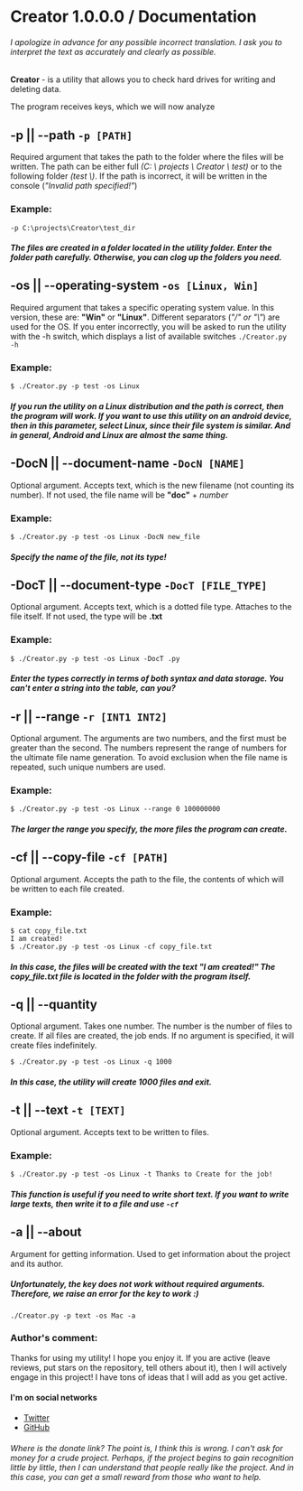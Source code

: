 # Creator 1.0.0.0 / Documentation
###### *I apologize in advance for any possible incorrect translation. I ask you to interpret the text as accurately and clearly as possible.*


**Creator** - is a utility that allows you to check hard drives for writing and deleting data.

The program receives keys, which we will now analyze

## -p || --path `-p [PATH]`

Required argument that takes the path to the folder where the files will be written. The path can be either full *(C: \\ projects \\ Creator \\ test)* or to the following folder *(test \\)*. If the path is incorrect, it will be written in the console (*"Invalid path specified!"*)

### Example:

`-p C:\projects\Creator\test_dir`

##### The files are created in a folder located in the utility folder. Enter the folder path carefully. Otherwise, you can clog up the folders you need.

## -os || --operating-system `-os [Linux, Win]`

Required argument that takes a specific operating system value. In this version, these are: **"Win"** or **"Linux"**. Different separators (*"/" or "\\"*) are used for the OS. If you enter incorrectly, you will be asked to run the utility with the -h switch, which displays a list of available switches `./Creator.py -h`

### Example:

`$ ./Creator.py -p test -os Linux`

##### If you run the utility on a **Linux** distribution and the path is correct, then the program will work. If you want to use this utility on an android device, then in this parameter, select Linux, since their file system is similar. And in general, Android and Linux are almost the same thing.

## -DocN || --document-name `-DocN [NAME]`

Optional argument. Accepts text, which is the new filename (not counting its number). If not used, the file name will be **"doc"** + *number*

### Example:

`$ ./Creator.py -p test -os Linux -DocN new_file`

##### Specify the name of the file, not its type!

## -DocT || --document-type `-DocT [FILE_TYPE]`

Optional argument. Accepts text, which is a dotted file type. Attaches to the file itself. If not used, the type will be **.txt**

### Example:

`$ ./Creator.py -p test -os Linux -DocT .py`

##### Enter the types correctly in terms of both syntax and data storage. You can't enter a string into the table, can you?

## -r || --range `-r [INT1 INT2]`

Optional argument. The arguments are two numbers, and the first must be greater than the second. The numbers represent the range of numbers for the ultimate file name generation. To avoid exclusion when the file name is repeated, such unique numbers are used.

### Example:

`$ ./Creator.py -p test -os Linux --range 0 100000000`

##### The larger the range you specify, the more files the program can create.

## -cf || --copy-file `-cf [PATH]`

Optional argument. Accepts the path to the file, the contents of which will be written to each file created.

### Example:

```
$ cat copy_file.txt
I am created!
$ ./Creator.py -p test -os Linux -cf copy_file.txt
```

##### In this case, the files will be created with the text *"I am created!"* The *copy_file.txt* file is located in the folder with the program itself.

## -q || --quantity

Optional argument. Takes one number. The number is the number of files to create. If all files are created, the job ends. If no argument is specified, it will create files indefinitely.

`$ ./Creator.py -p test -os Linux -q 1000`

##### In this case, the utility will create 1000 files and exit.

## -t || --text `-t [TEXT]`

Optional argument. Accepts text to be written to files.

### Example:

`$ ./Creator.py -p test -os Linux -t Thanks to Create for the job!`

##### This function is useful if you need to write short text. If you want to write large texts, then write it to a file and use `-cf`

## -a || --about

Argument for getting information. Used to get information about the project and its author.

##### Unfortunately, the key does not work without required arguments. Therefore, we raise an error for the key to work :)

`./Creator.py -p text -os Mac -a`

### Author's comment:

Thanks for using my utility! I hope you enjoy it. If you are active (leave reviews, put stars on the repository, tell others about it), then I will actively engage in this project! I have tons of ideas that I will add as you get active.

#### I'm on social networks

- [Twitter](https://twitter.com/TotaruS)
- [GitHub](https://github.com/TotaruSeika-pr)

###### Where is the donate link? The point is, I think this is wrong. I can't ask for money for a crude project. Perhaps, if the project begins to gain recognition little by little, then I can understand that people really like the project. And in this case, you can get a small reward from those who want to help.
